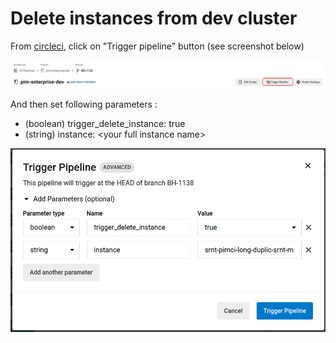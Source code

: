 # Delete instances from dev cluster  

From [circleci](https://app.circleci.com/pipelines/github/akeneo/pim-enterprise-dev?branch=master), click on 
"Trigger pipeline" button (see screenshot below)

![Trigger pipeline button](./assets/trigger_pipeline_button.png)

And then set following parameters :
* (boolean) trigger_delete_instance: true
* (string) instance: \<your full instance name\>


![Trigger pipeline parameters](./assets/trigger_pipeline_parameters.png)